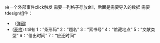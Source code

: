 由一个外部事件click触发
需要一列格子存放titil，后面是需要导入的数据
需要tdesign组件：
- （[弹窗](https://tdesign.tencent.com/mobile-vue/components/popup))
-   ([表格](https://tdesign.tencent.com/mobile-vue/components/table))
titil有
1：”条形码“
2：“题名”
3：”索书号“
4：“馆藏地点”
5：“文献类型”
6：“借出时间”
7：“应还时间”